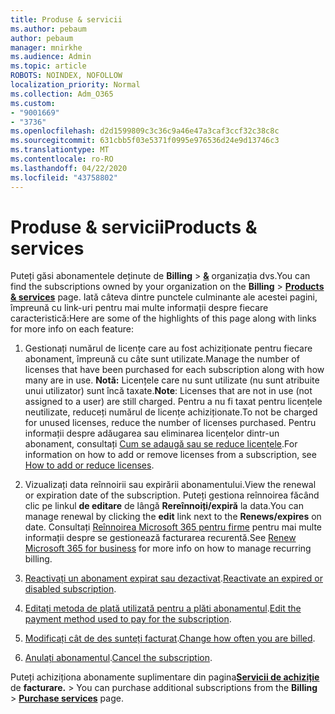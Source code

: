 ```yaml
---
title: Produse & servicii
ms.author: pebaum
author: pebaum
manager: mnirkhe
ms.audience: Admin
ms.topic: article
ROBOTS: NOINDEX, NOFOLLOW
localization_priority: Normal
ms.collection: Adm_O365
ms.custom:
- "9001669"
- "3736"
ms.openlocfilehash: d2d1599809c3c36c9a46e47a3caf3ccf32c38c8c
ms.sourcegitcommit: 631cbb5f03e5371f0995e976536d24e9d13746c3
ms.translationtype: MT
ms.contentlocale: ro-RO
ms.lasthandoff: 04/22/2020
ms.locfileid: "43758802"
---
```

# <a name="products--services"></a><span data-ttu-id="c03ed-102">Produse & servicii</span><span class="sxs-lookup"><span data-stu-id="c03ed-102">Products & services</span></span>

<span data-ttu-id="c03ed-103">Puteți găsi abonamentele deținute de **Billing** > [**&**](https://go.microsoft.com/fwlink/p/?linkid=842054) organizația dvs.</span><span class="sxs-lookup"><span data-stu-id="c03ed-103">You can find the subscriptions owned by your organization on the **Billing** > [**Products & services**](https://go.microsoft.com/fwlink/p/?linkid=842054) page.</span></span> <span data-ttu-id="c03ed-104">Iată câteva dintre punctele culminante ale acestei pagini, împreună cu link-uri pentru mai multe informații despre fiecare caracteristică:</span><span class="sxs-lookup"><span data-stu-id="c03ed-104">Here are some of the highlights of this page along with links for more info on each feature:</span></span>

1. <span data-ttu-id="c03ed-105">Gestionați numărul de licențe care au fost achiziționate pentru fiecare abonament, împreună cu câte sunt utilizate.</span><span class="sxs-lookup"><span data-stu-id="c03ed-105">Manage the number of licenses that have been purchased for each subscription along with how many are in use.</span></span>  <span data-ttu-id="c03ed-106">**Notă:** Licențele care nu sunt utilizate (nu sunt atribuite unui utilizator) sunt încă taxate.</span><span class="sxs-lookup"><span data-stu-id="c03ed-106">**Note**: Licenses that are not in use (not assigned to a user) are still charged.</span></span>  <span data-ttu-id="c03ed-107">Pentru a nu fi taxat pentru licențele neutilizate, reduceți numărul de licențe achiziționate.</span><span class="sxs-lookup"><span data-stu-id="c03ed-107">To not be charged for unused licenses, reduce the number of licenses purchased.</span></span> <span data-ttu-id="c03ed-108">Pentru informații despre adăugarea sau eliminarea licențelor dintr-un abonament, consultați [Cum se adaugă sau se reduce licențele](https://docs.microsoft.com/alchemyinsights/how-to-add-or-reduce-licenses).</span><span class="sxs-lookup"><span data-stu-id="c03ed-108">For information on how to add or remove licenses from a subscription, see [How to add or reduce licenses](https://docs.microsoft.com/alchemyinsights/how-to-add-or-reduce-licenses).</span></span>

2. <span data-ttu-id="c03ed-109">Vizualizați data reînnoirii sau expirării abonamentului.</span><span class="sxs-lookup"><span data-stu-id="c03ed-109">View the renewal or expiration date of the subscription.</span></span>  <span data-ttu-id="c03ed-110">Puteți gestiona reînnoirea făcând clic pe linkul **de editare** de lângă **Rereînnoiți/expiră** la data.</span><span class="sxs-lookup"><span data-stu-id="c03ed-110">You can manage renewal by clicking the **edit** link next to the **Renews/expires** on date.</span></span>  <span data-ttu-id="c03ed-111">Consultați [Reînnoirea Microsoft 365 pentru firme](https://go.microsoft.com/fwlink/?linkid=2119216) pentru mai multe informații despre se gestionează facturarea recurentă.</span><span class="sxs-lookup"><span data-stu-id="c03ed-111">See [Renew Microsoft 365 for business](https://go.microsoft.com/fwlink/?linkid=2119216) for more info on how to manage recurring billing.</span></span>

3. <span data-ttu-id="c03ed-112">[Reactivați un abonament expirat sau dezactivat](https://go.microsoft.com/fwlink/?linkid=2117519).</span><span class="sxs-lookup"><span data-stu-id="c03ed-112">[Reactivate an expired or disabled subscription](https://go.microsoft.com/fwlink/?linkid=2117519).</span></span>

4. <span data-ttu-id="c03ed-113">[Editați metoda de plată utilizată pentru a plăti abonamentul](https://go.microsoft.com/fwlink/?linkid=2117167).</span><span class="sxs-lookup"><span data-stu-id="c03ed-113">[Edit the payment method used to pay for the subscription](https://go.microsoft.com/fwlink/?linkid=2117167).</span></span>

5. <span data-ttu-id="c03ed-114">[Modificați cât de des sunteți facturat](https://go.microsoft.com/fwlink/?linkid=2119112).</span><span class="sxs-lookup"><span data-stu-id="c03ed-114">[Change how often you are billed](https://go.microsoft.com/fwlink/?linkid=2119112).</span></span>

6. <span data-ttu-id="c03ed-115">[Anulați abonamentul](https://go.microsoft.com/fwlink/?linkid=2119113).</span><span class="sxs-lookup"><span data-stu-id="c03ed-115">[Cancel the subscription](https://go.microsoft.com/fwlink/?linkid=2119113).</span></span>

<span data-ttu-id="c03ed-116">Puteți achiziționa abonamente suplimentare din pagina[**Servicii de achiziție**](https://go.microsoft.com/fwlink/p/?linkid=868433) de **facturare.** > </span><span class="sxs-lookup"><span data-stu-id="c03ed-116">You can purchase additional subscriptions from the **Billing** > [**Purchase services**](https://go.microsoft.com/fwlink/p/?linkid=868433) page.</span></span>
